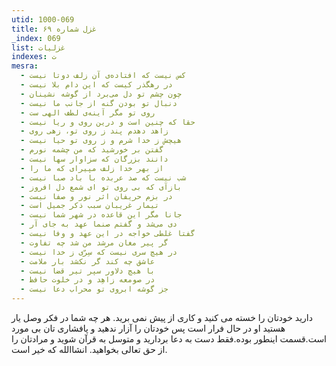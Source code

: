 ```yaml
---
utid: 1000-069
title: غزل شماره ۶۹
_index: 069
list: غزلیات
indexes: ت
mesra:
  - کس نیست که افتاده‌ی آن زلف دوتا نیست
  - در رهگذر کیست که این دام بلا نیست
  - چون چشم تو دل می‌برد از گوشه نشینان
  - دنبال تو بودن گنه از جانب ما نیست
  - روی تو مگر آینه‌ی لطف الهی ست
  - حقا که چنین است و درین روی و ریا نیست
  - زاهد دهدم پند ز روی تو، زهی روی
  - هیچش ز خدا شرم و ز روی تو حیا نیست
  - گفتن بر خورشید که من چشمه نورم
  - دانند بزرگان که سزاوار سها نیست
  - از بهر خدا زلف مپیرای که ما را
  - شب نیست که صد عربده با باد صبا نیست
  - بازآی که بی روی تو ای شمع دل افروز
  - در بزم حریفان اثر نور و صفا نیست
  - تیمار غریبان سبب ذکر جمیل است
  - جانا مگر این قاعده در شهر شما نیست
  - دی می‌شد و گفتم صنما عهد به جای آر
  - گفتا غلطی خواجه در این عهد و وفا نیست
  - گر پیر مغان مرشد من شد چه تفاوت
  - در هیچ سری نیست که سِرّی ز خدا نیست
  - عاشق چه کند گر نکشد بار ملامت
  - با هیچ دلاور سپر تیر قضا نیست
  - در صومعه زاهِد و در خلوت حافظ
  - جز گوشه ابروی تو محراب دعا نیست
---
```

دارید خودتان را خسته می کنید و کاری از پیش نمی برید. هر چه شما در فکر وصل یار هستید او در حال فرار است پس خودتان را آزار ندهید و پافشاری تان بی مورد است.قسمت اینطور بوده.فقط دست به دعا بردارید و متوسل به قرآن شوید و مرادتان را از حق تعالی بخواهید. انشاالله که خیر است.
